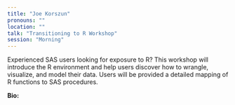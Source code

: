 ```yaml
---
title: "Joe Korszun"
pronouns: ""
location: ""
talk: "Transitioning to R Workshop"
session: "Morning"
---
```


Experienced SAS users looking for exposure to R? This workshop will introduce the R environment and help users discover how to wrangle, visualize, and model their data. Users will be provided a detailed mapping of R functions to SAS procedures.

__Bio:__ 